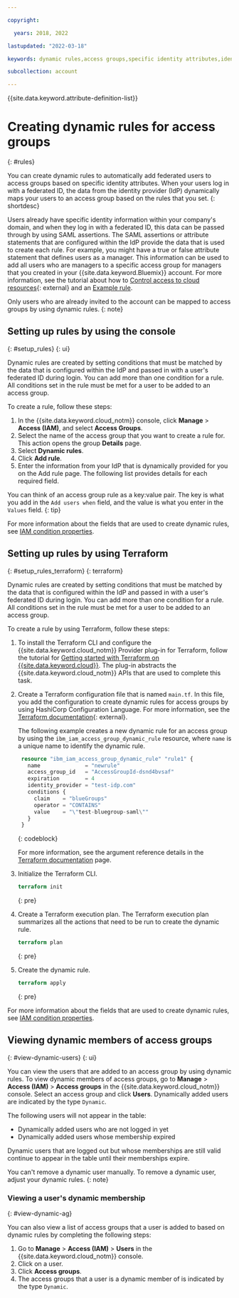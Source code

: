 ```yaml
---

copyright:

  years: 2018, 2022

lastupdated: "2022-03-18"

keywords: dynamic rules,access groups,specific identity attributes,identity provider,federated ID,

subcollection: account

---
```


{{site.data.keyword.attribute-definition-list}}

# Creating dynamic rules for access groups
{: #rules}

You can create dynamic rules to automatically add federated users to access groups based on specific identity attributes. When your users log in with a federated ID, the data from the identity provider (IdP) dynamically maps your users to an access group based on the rules that you set.
{: shortdesc}

Users already have specific identity information within your company's domain, and when they log in with a federated ID, this data can be passed through by using SAML assertions. The SAML assertions or attribute statements that are configured within the IdP provide the data that is used to create each rule. For example, you might have a true or false attribute statement that defines users as a manager. This information can be used to add all users who are managers to a specific access group for managers that you created in your {{site.data.keyword.Bluemix}} account. For more information, see the tutorial about how to [Control access to cloud resources](https://developer.ibm.com/tutorials/use-iam-access-groups-to-effectively-manage-access-to-your-cloud-resources/){: external} and an [Example rule](/docs/account?topic=account-rules#example).

Only users who are already invited to the account can be mapped to access groups by using dynamic rules.
{: note}

## Setting up rules by using the console
{: #setup_rules}
{: ui}

Dynamic rules are created by setting conditions that must be matched by the data that is configured within the IdP and passed in with a user's federated ID during login. You can add more than one condition for a rule. All conditions set in the rule must be met for a user to be added to an access group. 

To create a rule, follow these steps:

1. In the {{site.data.keyword.cloud_notm}} console, click **Manage** &gt; **Access (IAM)**, and select **Access Groups**.
2. Select the name of the access group that you want to create a rule for. This action opens the group **Details** page.
3. Select **Dynamic rules**.
4. Click **Add rule**.
5. Enter the information from your IdP that is dynamically provided for you on the Add rule page. The following list provides details for each required field.

You can think of an access group rule as a key:value pair. The key is what you add in the `Add users when` field, and the value is what you enter in the `Values` field. 
{: tip}

For more information about the fields that are used to create dynamic rules, see [IAM condition properties](/docs/account?topic=account-iam-condition-properties).

## Setting up rules by using Terraform
{: #setup_rules_terraform}
{: terraform}

Dynamic rules are created by setting conditions that must be matched by the data that is configured within the IdP and passed in with a user's federated ID during login. You can add more than one condition for a rule. All conditions set in the rule must be met for a user to be added to an access group. 

To create a rule by using Terraform, follow these steps:

1. To install the Terraform CLI and configure the {{site.data.keyword.cloud_notm}} Provider plug-in for Terraform, follow the tutorial for [Getting started with Terraform on {{site.data.keyword.cloud}}](/docs/ibm-cloud-provider-for-terraform?topic=ibm-cloud-provider-for-terraform-getting-started). The plug-in abstracts the {{site.data.keyword.cloud_notm}} APIs that are used to complete this task.

2. Create a Terraform configuration file that is named `main.tf`. In this file, you add the configuration to create dynamic rules for access groups by using HashiCorp Configuration Language. For more information, see the [Terraform documentation](https://www.terraform.io/docs/language/index.html){: external}.

   The following example creates a new dynamic rule for an access group by using the `ibm_iam_access_group_dynamic_rule` resource, where `name` is a unique name to identify the dynamic rule. 

   ```terraform
    resource "ibm_iam_access_group_dynamic_rule" "rule1" {
      name              = "newrule"
      access_group_id   = "AccessGroupId-dsnd4bvsaf"
      expiration        = 4
      identity_provider = "test-idp.com"
      conditions {
        claim    = "blueGroups"
        operator = "CONTAINS"
        value    = "\"test-bluegroup-saml\""
      }
    }
   ```
   {: codeblock}
   
   For more information, see the argument reference details in the [Terraform documentation](https://registry.terraform.io/providers/IBM-Cloud/ibm/latest/docs/resources/iam_access_group_dynamic_rule) page.
3. Initialize the Terraform CLI.

   ```terraform
   terraform init
   ```
   {: pre}
   
4. Create a Terraform execution plan. The Terraform execution plan summarizes all the actions that need to be run to create the dynamic rule.

   ```terraform
   terraform plan
   ```
   {: pre}

5. Create the dynamic rule.

   ```terraform
   terraform apply
   ```
   {: pre}

For more information about the fields that are used to create dynamic rules, see [IAM condition properties](/docs/account?topic=account-iam-condition-properties).


## Viewing dynamic members of access groups
{: #view-dynamic-users}
{: ui}

You can view the users that are added to an access group by using dynamic rules. To view dynamic members of access groups, go to **Manage** > **Access (IAM)** > **Access groups** in the {{site.data.keyword.cloud_notm}} console. Select an access group and click **Users**. Dynamically added users are indicated by the type `Dynamic`.

The following users will not appear in the table: 
- Dynamically added users who are not logged in yet
- Dynamically added users whose membership expired

Dynamic users that are logged out but whose memberships are still valid continue to appear in the table until their memberships expire.

You can't remove a dynamic user manually. To remove a dynamic user, adjust your dynamic rules. 
{: note}

### Viewing a user's dynamic membership
{: #view-dynamic-ag}

You can also view a list of access groups that a user is added to based on dynamic rules by completing the following steps:

1. Go to **Manage** > **Access (IAM)** > **Users** in the {{site.data.keyword.cloud_notm}} console. 
1. Click on a user. 
1. Click **Access groups**. 
1. The access groups that a user is a dynamic member of is indicated by the type `Dynamic`. 

